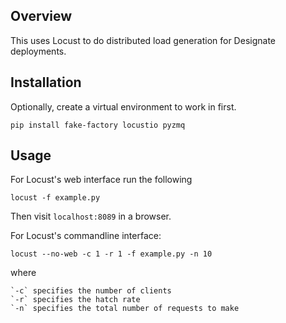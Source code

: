 Overview
--------

This uses Locust to do distributed load generation for Designate deployments.

Installation
------------

Optionally, create a virtual environment to work in first.

    pip install fake-factory locustio pyzmq

Usage
-----

For Locust's web interface run the following

    locust -f example.py

Then visit `localhost:8089` in a browser.

For Locust's commandline interface:

    locust --no-web -c 1 -r 1 -f example.py -n 10

where

    `-c` specifies the number of clients
    `-r` specifies the hatch rate
    `-n` specifies the total number of requests to make
